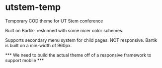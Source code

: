 utstem-temp
===========

Temporary COD theme for UT Stem conference

Built on Bartik- reskinned with some nicer color schemes. 

Supports secondary menu system for child pages. NOT responsive. Bartik is built on a min-width of 960px.

*** We need to build the actual theme off of a responsive framework to support mobile ***
